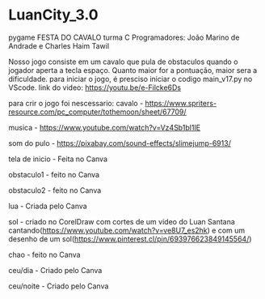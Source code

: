 # LuanCity_3.0
pygame FESTA DO CAVALO
turma C
Programadores: João Marino de Andrade e Charles Haim Tawil

Nosso jogo consiste em um cavalo que pula de obstaculos quando o jogador aperta a tecla espaço. Quanto maior for a pontuação, maior sera a dificuldade.
para iniciar o jogo, é presciso iniciar o codigo main_v17.py no VScode.
link do video: https://youtu.be/e-Filcke6Ds

para crir o jogo foi nescessario:
cavalo - https://www.spriters-resource.com/pc_computer/tothemoon/sheet/67709/

musica - https://www.youtube.com/watch?v=Vz4Sb1bl1IE

som do pulo - https://pixabay.com/sound-effects/slimejump-6913/

tela de inicio - Feita no Canva

obstaculo1 - feito no Canva

obstaculo2 - feito no Canva

lua - Criada pelo Canva 

sol - criado no CorelDraw com cortes de um video do Luan Santana 
cantando(https://www.youtube.com/watch?v=ve8U7_es2hk) e com um desenho de um sol(https://www.pinterest.cl/pin/693976623849145564/)

chao - feito no Canva

ceu/dia - Criado pelo Canva

ceu/noite - Criado pelo Canva

